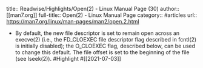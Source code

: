 title:: Readwise/Highlights/Open(2) - Linux Manual Page (30)
author:: [[man7.org]]
full-title:: Open(2) - Linux Manual Page
category:: #articles
url:: https://man7.org/linux/man-pages/man2/open.2.html

- By default, the new file descriptor is set to remain open across
       an execve(2) (i.e., the FD_CLOEXEC file descriptor flag described
       in fcntl(2) is initially disabled); the O_CLOEXEC flag, described
       below, can be used to change this default.  The file offset is
       set to the beginning of the file (see lseek(2)). #Highlight #[[2021-07-03]]